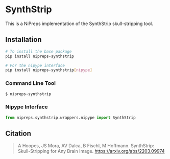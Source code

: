 # SynthStrip

This is a NiPreps implementation of the SynthStrip skull-stripping tool.

## Installation

```bash
# To install the base package
pip install nipreps-synthstrip

# For the nipype interface
pip install nipreps-synthstrip[nipype]
```

### Command Line Tool

```bash
$ nipreps-synthstrip
```

### Nipype Interface

```python
from nipreps.synthstrip.wrappers.nipype import SynthStrip
```

## Citation

> A Hoopes, JS Mora, AV Dalca, B Fischl, M Hoffmann.
> SynthStrip: Skull-Stripping for Any Brain Image.
> https://arxiv.org/abs/2203.09974